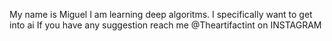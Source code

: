 My name is Miguel I am learning deep algoritms. I specifically want to get into ai
If you have any suggestion reach me @Theartifactint on INSTAGRAM
